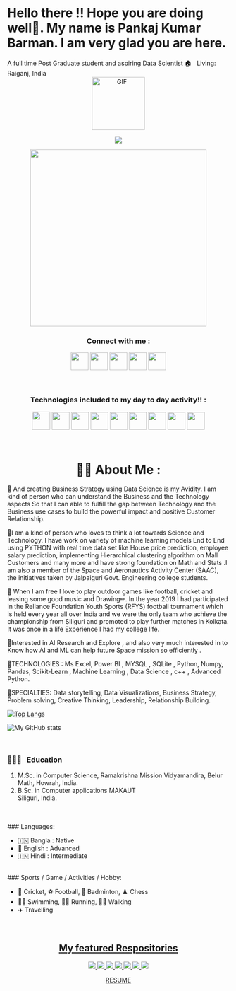 
<h1>Hello there !! Hope you are doing well👋.
   My name is Pankaj Kumar Barman.
   I am very glad you are here. </h1>
   A full time Post Graduate student and aspiring Data Scientist
🏠 &nbsp; Living: Raiganj, India

<!-- Contact me section starts here  -->

<div align = "center"><img align="center" alt="GIF" height="120px" src="https://media.giphy.com/media/du3J3cXyzhj75IOgvA/giphy.gif" /></div>

<p align="center"><a target="_blank"><img src="https://github-profile-trophy.vercel.app/?username=573-pankaj"/></a></p>

<p align=center><img width="400px" src="https://cdn.dribbble.com/users/46123/screenshots/6135335/ai-sun-type.gif"></p>

<h3 align="center">Connect with me :</h3>
<p align=center>
<a target="_blank" href="https://www.linkedin.com/in/pankaj-kumar-barman-msc-5a66761a7/"><img width="40px" src="https://upload.wikimedia.org/wikipedia/commons/thumb/e/e9/Linkedin_icon.svg/256px-Linkedin_icon.svg.png"/></a>
<a target="_blank" href="https://www.facebook.com/Pankaj.Barman33199/"><img width="40px" src="https://www.vectorlogo.zone/logos/facebook/facebook-official.svg"/></a>
<a target="_blank" href="https://www.instagram.com/cr7_pankaj/"><img width="40px" src="https://www.vectorlogo.zone/logos/instagram/instagram-icon.svg"/></a>
<a target="_blank" href="https://www.kaggle.com/pankajkumarbarman"><img width="40px" src="https://www.vectorlogo.zone/logos/kaggle/kaggle-icon.svg"/></a>
<a target="_blank" href="https://twitter.com/PANKAJK60379901"><img width="40px" src="https://upload.wikimedia.org/wikipedia/sco/9/9f/Twitter_bird_logo_2012.svg"/></a>
  </p>

<br>
<h3 align=center> Technologies included to my day to day activity!! :</h3>

 <p align=center>
  <a target="_blank"><img width="41px" src="https://cdn.worldvectorlogo.com/logos/python-5.svg"/></a>
  <a target="_blank"><img width="40px" src="https://seeklogo.com/images/J/jupyter-logo-A91705F539-seeklogo.com.png"/></a>
  <a target="_blank"><img  width="40px" src="https://seeklogo.com/images/S/spyder-logo-68D7CF8B2C-seeklogo.com.png"/></a> 
  <a target="_blank"><img width="40px" src="https://cdn.worldvectorlogo.com/logos/ibm-watson.svg"/></a> 
  <a target="_blank"><img  width="40px" src="https://seeklogo.com/images/G/git-logo-CD8D6F1C09-seeklogo.com.png"/></a>
  <a target="_blank"><img  width="40px" src="https://seeklogo.com/images/C/c-logo-43CE78FF9C-seeklogo.com.png"/></a>
  <!-- <a target="_blank"><img  width="40px" src="https://upload.wikimedia.org/wikipedia/commons/thumb/6/6a/Gnu-octave-logo.svg/425px-Gnu-octave-logo.svg.png"/></a> -->
  <!-- <a target="_blank"><img  width="40px" src="https://seeklogo.com/images/H/html5-without-wordmark-color-logo-14D252D878-seeklogo.com.png"/></a> -->
  <a target="_blank"><img  width="40px" src="https://img.icons8.com/color/48/000000/c-programming.png"/></a>
  <a target="_blank"><img  width="40px" src="https://upload.wikimedia.org/wikipedia/commons/thumb/1/1d/PyCharm_Icon.svg/768px-PyCharm_Icon.svg.png"/></a>
  <a target="_blank"><img width="40px" src="https://upload.wikimedia.org/wikipedia/commons/thumb/9/9a/Visual_Studio_Code_1.35_icon.svg/768px-Visual_Studio_Code_1.35_icon.svg.png"/></a>
</p>
</br>
<!-- Contact me section ends here  -->

<!-- about-me section starts here  -->

<!-- ### 👨‍🏫 &nbsp; About Me -->
<h1 align=center> 👨‍🏫  About Me :</h1>

<p>📌 And creating Business Strategy using Data Science is my Avidity. I am kind of person who can understand the Business and the Technology aspects So that I can able to fulfill the gap between Technology and the Business use cases to build the powerful impact and positive Customer Relationship.

📌I am a kind of person who loves to think a lot towards Science and Technology. I have work on variety of machine learning models End to End using PYTHON with real time data set like House price prediction, employee salary prediction, implementing Hierarchical clustering algorithm on Mall Customers and many more and have strong foundation on Math and Stats .I am also a member of the Space and Aeronautics Activity Center (SAAC), the initiatives taken by Jalpaiguri Govt. Engineering college students.  

📌 When I am free I love to play outdoor games like football, cricket and leasing some good music and Drawing✏. In the year 2019 I had participated in the Reliance Foundation Youth Sports (RFYS) football tournament which is held every year all over India and we were the only team who achieve the championship from Siliguri and promoted to play further matches in Kolkata. It was once in a life Experience I had my college life. 

📌Interested in  AI Research and Explore , and also very much interested in to Know how AI and ML can help future Space mission so efficiently . 

📌TECHNOLOGIES :  Ms Excel, Power BI , MYSQL , SQLite , Python, Numpy, Pandas, Scikit-Learn , Machine Learning , Data Science , c++ , Advanced Python.

📌SPECIALTIES:  Data storytelling, Data Visualizations, Business Strategy, Problem solving, Creative Thinking, Leadership, Relationship Building. 
  </p>

<!-- github stats starts here  -->

[![Top Langs](https://github-readme-stats.vercel.app/api/top-langs/?username=573-pankaj)](https://github.com/anuraghazra/github-readme-stats)

![My GitHub stats](https://github-readme-stats.vercel.app/api?username=573-pankaj&show_icons=true)

<br>
<!-- work experience section ends here  -->
<!-- education section starts here  -->

### 👨🏻‍🎓 &nbsp; Education

1. M.Sc. in Computer Science, 
   Ramakrishna Mission Vidyamandira, Belur Math, Howrah, India.
2. B.Sc. in Computer applications 
   MAKAUT  
   Siliguri, India.

<br />

<!-- education section ends here  -->

<!-- my languages section starts here  -->
<br>
### Languages:

- 🇮🇳 Bangla : Native
- 🏴󠁧󠁢󠁥󠁮󠁧󠁿 English : Advanced
- 🇮🇳 Hindi : Intermediate
  <br />

<!-- my languages section ends here  -->

<!-- my sports and game section starts here  -->
<br>
### Sports / Game / Activities / Hobby:

- 🏏 Cricket, ⚽ Football, 🏸 Badminton, ♟️ Chess
- 🏊‍♂️ Swimming, 🏃‍♂️ Running, 🚶‍♂️ Walking
- ✈️ Travelling

<br />
<!-- my sports and games section ends here  -->



<u><h2 align=center>My featured Respositories</h2></u>


<p align=center><a href="https://github.com/573-pankaj/Linear-Algebra-for-Data-Science">
  <img  src="https://github-readme-stats.vercel.app/api/pin/?username=573-pankaj&repo=Linear-Algebra-for-Data-Science" />
</a>


<a href="https://github.com/573-pankaj/Linkedin-Profile-Data-Analysis-using-Power-BI">
  <img  src="https://github-readme-stats.vercel.app/api/pin/?username=573-pankaj&repo=Linkedin-Profile-Data-Analysis-using-Power-BI" />
</a>

<a href="https://github.com/573-pankaj/check-whether-a-Orthopedic-patients-is-Normal-or-Abnormalnot">
  <img  src="https://github-readme-stats.vercel.app/api/pin/?username=573-pankaj&repo=check-whether-a-Orthopedic-patients-is-Normal-or-Abnormalnot" />
</a>
<a href="https://github.com/573-pankaj/-Analyses-the-features-of-Orthopedic-patients-and-making-a-decision-whether-a-patients-is-Normal-or-">
  <img  src="https://github-readme-stats.vercel.app/api/pin/?username=573-pankaj&repo=-Analyses-the-features-of-Orthopedic-patients-and-making-a-decision-whether-a-patients-is-Normal-or-" />
</a>
<a href="https://github.com/573-pankaj/EDA-on-Wind-Data-Set">
  <img  src="https://github-readme-stats.vercel.app/api/pin/?username=573-pankaj&repo=EDA-on-Wind-Data-Set" />
</a>
<a href="https://github.com/573-pankaj/Bank-Customers-Segmentation-Power-BI-Dashboard">
  <img  src="https://github-readme-stats.vercel.app/api/pin/?username=573-pankaj&repo=Bank-Customers-Segmentation-Power-BI-Dashboard" />
</a>
</a>
<a href="https://github.com/573-pankaj/Learn-Pandas-in-python">
  <img  src="https://github-readme-stats.vercel.app/api/pin/?username=573-pankaj&repo=Learn-Pandas-in-python" />
</a>

</p>
<div align="center"<h3><a href="https://drive.google.com/file/d/1AXBlgh-_ZJ3L7_C9oF8fSRzAOORRIUW8/view?usp=sharing">RESUME</a></h3></div>
